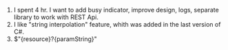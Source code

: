 1. I spent 4 hr. I want to add busy indicator, improve design, logs, separate library to work with REST Api.
2. I like "string interpolation" feature, whith was added in the last version of C#.
3. 
    $"{resource}?{paramString}"
